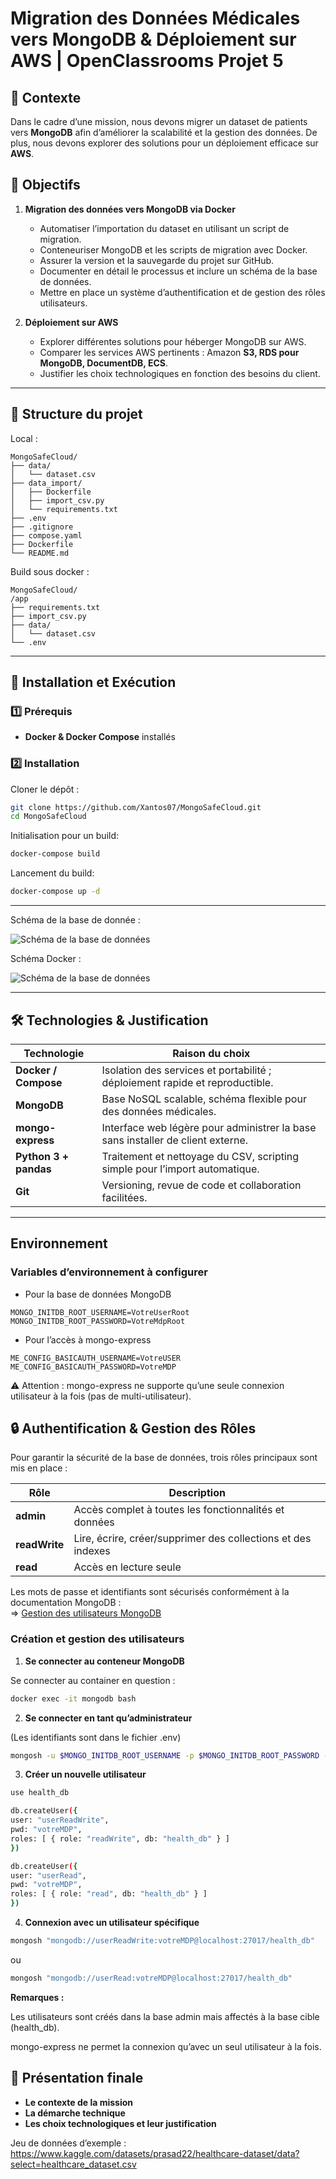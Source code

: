 # Migration des Données Médicales vers MongoDB & Déploiement sur AWS | OpenClassrooms Projet 5

## 📌 Contexte
Dans le cadre d’une mission, nous devons migrer un dataset de patients vers **MongoDB** afin d’améliorer la scalabilité et la gestion des données. De plus, nous devons explorer des solutions pour un déploiement efficace sur **AWS**.

## 🎯 Objectifs
1. **Migration des données vers MongoDB via Docker**
   - Automatiser l’importation du dataset en utilisant un script de migration.
   - Conteneuriser MongoDB et les scripts de migration avec Docker.
   - Assurer la version et la sauvegarde du projet sur GitHub.
   - Documenter en détail le processus et inclure un schéma de la base de données.
   - Mettre en place un système d’authentification et de gestion des rôles utilisateurs.

2. **Déploiement sur AWS**
   - Explorer différentes solutions pour héberger MongoDB sur AWS.
   - Comparer les services AWS pertinents : Amazon **S3, RDS pour MongoDB, DocumentDB, ECS**.
   - Justifier les choix technologiques en fonction des besoins du client.

---

## 📂 Structure du projet

Local :
```text
MongoSafeCloud/
├── data/
│   └── dataset.csv
├── data_import/
│   ├── Dockerfile
│   ├── import_csv.py
│   └── requirements.txt
├── .env
├── .gitignore
├── compose.yaml
├── Dockerfile
└── README.md
```
Build sous docker :
```text
MongoSafeCloud/
/app
├── requirements.txt         
├── import_csv.py            
├── data/                    
│   └── dataset.csv
└── .env                    
```

---

## 🚀 Installation et Exécution

### 1️⃣ Prérequis
- **Docker & Docker Compose** installés


### 2️⃣ Installation
Cloner le dépôt :
```bash
git clone https://github.com/Xantos07/MongoSafeCloud.git
cd MongoSafeCloud
```

Initialisation pour un build:
```bash
docker-compose build 
```

Lancement du build:
```bash
docker-compose up -d
```

---

Schéma de la base de donnée : 

![Schéma de la base de données](images/schema_db.png)

Schéma Docker  : 

![Schéma de la base de données](images/schema_docker.png)


---

## 🛠️ Technologies & Justification

| Technologie          | Raison du choix                                                                        |
|----------------------|----------------------------------------------------------------------------------------|
| **Docker / Compose** | Isolation des services et portabilité ; déploiement rapide et reproductible.           |
| **MongoDB**          | Base NoSQL scalable, schéma flexible pour des données médicales.                       |
| **mongo-express**    | Interface web légère pour administrer la base sans installer de client externe.        |
| **Python 3 + pandas**| Traitement et nettoyage du CSV, scripting simple pour l’import automatique.            |
| **Git**              | Versioning, revue de code et collaboration facilitées.                                 |

---

## Environnement 

### Variables d’environnement à configurer

 - Pour la base de données MongoDB

```text
MONGO_INITDB_ROOT_USERNAME=VotreUserRoot
MONGO_INITDB_ROOT_PASSWORD=VotreMdpRoot
```

- Pour l’accès à mongo-express

```text
ME_CONFIG_BASICAUTH_USERNAME=VotreUSER
ME_CONFIG_BASICAUTH_PASSWORD=VotreMDP
```

⚠️ Attention :
mongo-express ne supporte qu’une seule connexion utilisateur à la fois (pas de multi-utilisateur).

## 🔒 Authentification & Gestion des Rôles

Pour garantir la sécurité de la base de données, trois rôles principaux sont mis en place :

| Rôle         | Description                                                         |
|--------------|---------------------------------------------------------------------|
| **admin**    | Accès complet à toutes les fonctionnalités et données               |
| **readWrite**| Lire, écrire, créer/supprimer des collections et des indexes        |
| **read**     | Accès en lecture seule                                              |

Les mots de passe et identifiants sont sécurisés conformément à la documentation MongoDB :  
=> [Gestion des utilisateurs MongoDB](https://www.mongodb.com/docs/manual/reference/method/db.createUser/)

### Création et gestion des utilisateurs

1. **Se connecter au conteneur MongoDB**

Se connecter au container en question : 


```bash
docker exec -it mongodb bash
```

2. **Se connecter en tant qu’administrateur**

(Les identifiants sont dans le fichier .env)

```bash
mongosh -u $MONGO_INITDB_ROOT_USERNAME -p $MONGO_INITDB_ROOT_PASSWORD --authenticationDatabase admin
```

3. **Créer un nouvelle utilisateur**

```bash
use health_db
```
```bash
db.createUser({
user: "userReadWrite",
pwd: "votreMDP",
roles: [ { role: "readWrite", db: "health_db" } ]
})
```
```bash
db.createUser({
user: "userRead",
pwd: "votreMDP",
roles: [ { role: "read", db: "health_db" } ]
})
```


4. **Connexion avec un utilisateur spécifique**


```bash
mongosh "mongodb://userReadWrite:votreMDP@localhost:27017/health_db"
```

ou

```bash
mongosh "mongodb://userRead:votreMDP@localhost:27017/health_db"
```

**Remarques :**

Les utilisateurs sont créés dans la base admin mais affectés à la base cible (health_db).

mongo-express ne permet la connexion qu’avec un seul utilisateur à la fois. 


## 📢 Présentation finale

- **Le contexte de la mission**
- **La démarche technique**
- **Les choix technologiques et leur justification**

Jeu de données d’exemple :
https://www.kaggle.com/datasets/prasad22/healthcare-dataset/data?select=healthcare_dataset.csv


